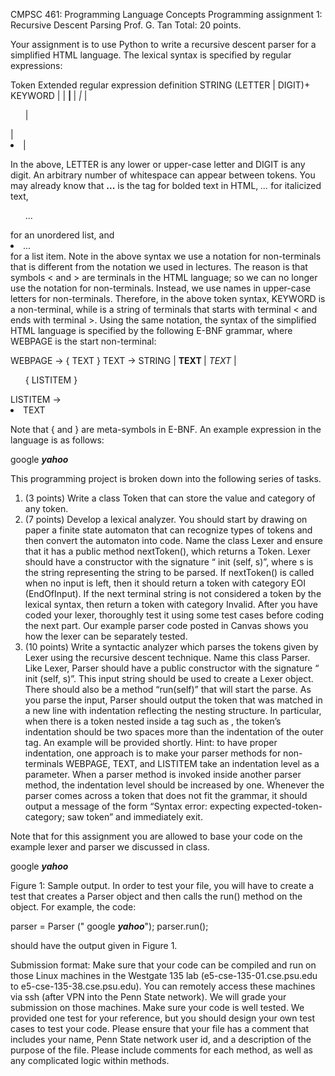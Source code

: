 CMPSC 461: Programming Language Concepts
Programming assignment 1: Recursive Descent Parsing
Prof. G. Tan
Total: 20 points.

  Your assignment is to use Python to write a recursive descent parser for a simplified HTML language. The lexical syntax is specified by regular expressions:
  
Token     Extended regular expression definition
STRING    (LETTER | DIGIT)+
KEYWORD   <body> | </body> | <b> | </b> |<i> | </i> | <ul> | </ul> | <li> | </li>

  In the above, LETTER is any lower or upper-case letter and DIGIT is any digit. An arbitrary number of whitespace can appear between tokens. 
  You may already know that <b>...</b> is the tag for bolded text in HTML, <i>...</i> for italicized text, <ul>...</ul> for an unordered list, and <li>...</li> for a list item.
  Note in the above syntax we use a notation for non-terminals that is different from the notation we used in lectures. The reason is that symbols < and > are terminals in the HTML language; so we can no longer use the notation <A> for non-terminals. Instead, we use names in upper-case letters for non-terminals. Therefore, in the above token syntax, KEYWORD is a non-terminal, while <body> is a string of terminals that starts with terminal < and ends with terminal >.
  Using the same notation, the syntax of the simplified HTML language is specified by the following E-BNF grammar, where WEBPAGE is the start non-terminal:

WEBPAGE -> <body> { TEXT } </body>
TEXT -> STRING | <b> TEXT </b> | <i> TEXT </i> | <ul> { LISTITEM } </ul>
LISTITEM -> <li> TEXT </li>

  Note that { and } are meta-symbols in E-BNF.
  An example expression in the language is as follows:
  
<body> google <b><i><b> yahoo</b></i></b></body>

This programming project is broken down into the following series of tasks.
1. (3 points) Write a class Token that can store the value and category of any token.
2. (7 points) Develop a lexical analyzer. You should start by drawing on paper a finite state automaton that can recognize types of tokens and then convert the automaton into code. Name the class Lexer and ensure that it has a public method nextToken(), which returns a Token. Lexer should have a constructor with the signature “ init (self, s)”, where s is the string representing the string to be parsed. If nextToken() is called when no input is left, then it should return a token with category EOI (EndOfInput). If the next terminal string is not considered a token by the lexical syntax, then return a token with category Invalid.
  After you have coded your lexer, thoroughly test it using some test cases before coding the next part. Our example parser code posted in Canvas shows you how the lexer can be separately tested.
3. (10 points) Write a syntactic analyzer which parses the tokens given by Lexer using the recursive descent technique. Name this class Parser. Like Lexer, Parser should have a public constructor with the signature “ init (self, s)”. This input string should be used to create a Lexer object. There should also be a method “run(self)” that will start the parse.
  As you parse the input, Parser should output the token that was matched in a new line with indentation reflecting the nesting structure. In particular, when there is a token nested inside a tag such as <body>, the token’s indentation should be two spaces more than the indentation of the outer tag. An example will be provided shortly.
  Hint: to have proper indentation, one approach is to make your parser methods for non-terminals WEBPAGE, TEXT, and LISTITEM take an indentation level as a parameter. When a parser method is invoked inside another parser method, the indentation level should be increased by one.
  Whenever the parser comes across a token that does not fit the grammar, it should output a message of the form “Syntax error: expecting expected-token-category; saw token” and immediately exit.

  Note that for this assignment you are allowed to base your code on the example lexer and parser we discussed in class.

<body>
  google
  <b>
    <i>
      <b>
        yahoo
      </b>
    </i>
  </b>
</body>

Figure 1: Sample output.
  In order to test your file, you will have to create a test that creates a Parser object and then calls the run() method on the object. For example, the code:

parser = Parser ("<body> google <b><i><b> yahoo</b></i></b></body>");
parser.run();

should have the output given in Figure 1.

Submission format: Make sure that your code can be compiled and run on those Linux machines in the Westgate 135 lab (e5-cse-135-01.cse.psu.edu to e5-cse-135-38.cse.psu.edu). You can remotely access these machines via ssh (after VPN into the Penn State network). We will grade your submission on those machines. Make sure your code is well tested. We provided one test for your reference, but you should design your own test cases to test your code.
  Please ensure that your file has a comment that includes your name, Penn State network user id, and a description of the purpose of the file. Please include comments for each method, as well as any complicated logic within methods.
